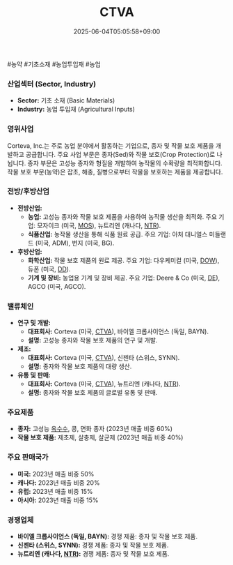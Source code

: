 ﻿---
title: "CTVA"
date: 2025-06-04T05:05:58+09:00
lastmod: 2025-06-04T05:05:58+09:00
type: docs
sidebar:
  open: true
weight: 248
---
<div style="display:none">
  <meta property="article:published_time" content="2025-06-03T20:05:58Z" />
  <meta property="article:modified_time" content="2025-06-03T20:05:58Z" />
</div>
#농약 #기초소재 #농업투입재 #농업 

### 산업섹터 (Sector, Industry)

- **Sector:** 기초 소재 (Basic Materials)
- **Industry:** 농업 투입재 (Agricultural Inputs)

### 영위사업

Corteva, Inc.는 주로 농업 분야에서 활동하는 기업으로, 종자 및 작물 보호 제품을 개발하고 공급합니다. 주요 사업 부문은 종자(Sed)와 작물 보호(Crop Protection)로 나뉩니다. 종자 부문은 고성능 종자와 형질을 개발하여 농작물의 수확량을 최적화합니다. 작물 보호 부문(농약)은 잡초, 해충, 질병으로부터 작물을 보호하는 제품을 제공합니다.

### 전방/후방산업

- **전방산업:**
    - **농업:** 고성능 종자와 작물 보호 제품을 사용하여 농작물 생산을 최적화. 주요 기업: 모자이크 (미국, [MOS](/company-analysis/mos/)), 뉴트리엔 (캐나다, [NTR](/company-analysis/ntr/)).
    - **식품산업:** 농작물 생산을 통해 식품 원료 공급. 주요 기업: 아처 대니얼스 미들랜드 (미국, ADM), 번지 (미국, BG).
- **후방산업:**
    - **화학산업:** 작물 보호 제품의 원료 제공. 주요 기업: 다우케미컬 (미국, [DOW](/company-analysis/dow/)), 듀폰 (미국, [DD](/company-analysis/dd/)).
    - **기계 및 장비:** 농업용 기계 및 장비 제공. 주요 기업: Deere & Co (미국, [DE](/company-analysis/de/)), AGCO (미국, AGCO).

### 밸류체인

- **연구 및 개발:**
    - **대표회사:** Corteva (미국, [CTVA](/company-analysis/ctva/)), 바이엘 크롭사이언스 (독일, BAYN).
    - **설명:** 고성능 종자와 작물 보호 제품의 연구 및 개발.
- **제조:**
    - **대표회사:** Corteva (미국, [CTVA](/company-analysis/ctva/)), 신젠타 (스위스, SYNN).
    - **설명:** 종자와 작물 보호 제품의 대량 생산.
- **유통 및 판매:**
    - **대표회사:** Corteva (미국, [CTVA](/company-analysis/ctva/)), 뉴트리엔 (캐나다, [NTR](/company-analysis/ntr/)).
    - **설명:** 종자와 작물 보호 제품의 글로벌 유통 및 판매.

### 주요제품

- **종자:** 고성능 [옥수수](/industry-study/옥수수/), 콩, 면화 종자 (2023년 매출 비중 60%)
- **작물 보호 제품:** 제초제, 살충제, 살균제 (2023년 매출 비중 40%)

### 주요 판매국가

- **미국:** 2023년 매출 비중 50%
- **캐나다:** 2023년 매출 비중 20%
- **유럽:** 2023년 매출 비중 15%
- **아시아:** 2023년 매출 비중 15%

### 경쟁업체

- **바이엘 크롭사이언스 (독일, BAYN):** 경쟁 제품: 종자 및 작물 보호 제품.
- **신젠타 (스위스, SYNN):** 경쟁 제품: 종자 및 작물 보호 제품.
- **뉴트리엔 (캐나다, [NTR](/company-analysis/ntr/)):** 경쟁 제품: 종자 및 작물 보호 제품.
